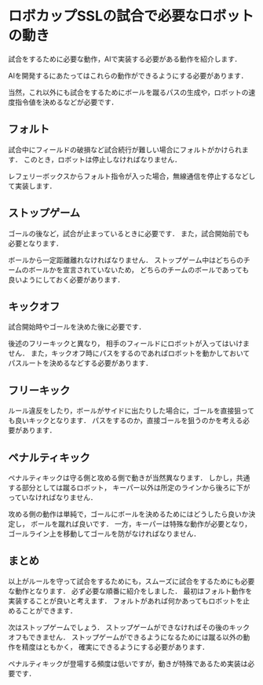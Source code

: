 # ロボカップSSLの試合で必要なロボットの動き

試合をするために必要な動作，AIで実装する必要がある動作を紹介します．

AIを開発するにあたってはこれらの動作ができるようにする必要があります．

当然，これ以外にも試合をするためにボールを蹴るパスの生成や，ロボットの速度指令値を決めるなどが必要です．

## フォルト

試合中にフィールドの破損など試合続行が難しい場合にフォルトがかけられます．
このとき，ロボットは停止しなければなりません．

レフェリーボックスからフォルト指令が入った場合，無線通信を停止するなどして実装します．

## ストップゲーム

ゴールの後など，試合が止まっているときに必要です．
また，試合開始前でも必要となります．

ボールから一定距離離れなければなりません．
ストップゲーム中はどちらのチームのボールかを宣言されていないため，
どちらのチームのボールであっても良いようにしておく必要があります．

## キックオフ

試合開始時やゴールを決めた後に必要です．

後述のフリーキックと異なり，
相手のフィールドにロボットが入ってはいけません．
また，キックオフ時にパスをするのであればロボットを動かしておいてパスルートを決めるなどする必要があります．

## フリーキック

ルール違反をしたり，ボールがサイドに出たりした場合に，ゴールを直接狙っても良いキックとなります．
パスをするのか，直接ゴールを狙うのかを考える必要があります．

## ペナルティキック

ペナルティキックは守る側と攻める側で動きが当然異なります．
しかし，共通する部分としては蹴るロボット，
キーパー以外は所定のラインから後ろに下がっていなければなりません．

攻める側の動作は単純で，ゴールにボールを決めるためにはどうしたら良いか決定し，
ボールを蹴れば良いです．
一方，キーパーは特殊な動作が必要となり，ゴールライン上を移動してゴールを防がなければなりません．

## まとめ

以上がルールを守って試合をするためにも，スムーズに試合をするためにも必要な動作となります．
必ず必要な順番に紹介をしました．
最初はフォルト動作を実装することが良いと考えます．
フォルトがあれば何かあってもロボットを止めることができます．

次はストップゲームでしょう．
ストップゲームができなければその後のキックオフもできません．
ストップゲームができるようになるためには蹴る以外の動作を精度はともかく，
確実にできるようにする必要があります．

ペナルティキックが登場する頻度は低いですが，動きが特殊であるため実装は必要です．
